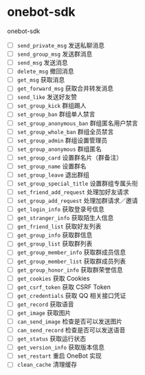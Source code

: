 # onebot-sdk
onebot-sdk

- [ ] `send_private_msg` 发送私聊消息
- [ ] `send_group_msg` 发送群消息
- [ ] `send_msg` 发送消息
- [ ] `delete_msg` 撤回消息
- [ ] `get_msg` 获取消息
- [ ] `get_forward_msg` 获取合并转发消息
- [ ] `send_like` 发送好友赞
- [ ] `set_group_kick` 群组踢人
- [ ] `set_group_ban` 群组单人禁言
- [ ] `set_group_anonymous_ban` 群组匿名用户禁言
- [ ] `set_group_whole_ban` 群组全员禁言
- [ ] `set_group_admin` 群组设置管理员
- [ ] `set_group_anonymous` 群组匿名
- [ ] `set_group_card` 设置群名片（群备注）
- [ ] `set_group_name` 设置群名
- [ ] `set_group_leave` 退出群组
- [ ] `set_group_special_title` 设置群组专属头衔
- [ ] `set_friend_add_request` 处理加好友请求
- [ ] `set_group_add_request` 处理加群请求／邀请
- [ ] `get_login_info` 获取登录号信息
- [ ] `get_stranger_info` 获取陌生人信息
- [ ] `get_friend_list` 获取好友列表
- [ ] `get_group_info` 获取群信息
- [ ] `get_group_list` 获取群列表
- [ ] `get_group_member_info` 获取群成员信息
- [ ] `get_group_member_list` 获取群成员列表
- [ ] `get_group_honor_info` 获取群荣誉信息
- [ ] `get_cookies` 获取 Cookies
- [ ] `get_csrf_token` 获取 CSRF Token
- [ ] `get_credentials` 获取 QQ 相关接口凭证
- [ ] `get_record` 获取语音
- [ ] `get_image` 获取图片
- [ ] `can_send_image` 检查是否可以发送图片
- [ ] `can_send_record` 检查是否可以发送语音
- [ ] `get_status` 获取运行状态
- [ ] `get_version_info` 获取版本信息
- [ ] `set_restart` 重启 OneBot 实现
- [ ] `clean_cache` 清理缓存
